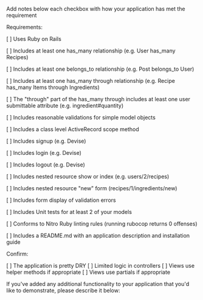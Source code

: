 Add notes below each checkbox with how your application has met the requirement

Requirements:

[ ] Uses Ruby on Rails

[ ] Includes at least one has_many relationship (e.g. User has_many Recipes)

[ ] Includes at least one belongs_to relationship (e.g. Post belongs_to User)

[ ] Includes at least one has_many through relationship (e.g. Recipe has_many Items through Ingredients)

[ ] The "through" part of the has_many through includes at least one user submittable attribute (e.g. ingredient#quantity)

[ ] Includes reasonable validations for simple model objects

[ ] Includes a class level ActiveRecord scope method

[ ] Includes signup (e.g. Devise)

[ ] Includes login (e.g. Devise)

[ ] Includes logout (e.g. Devise)

[ ] Includes nested resource show or index (e.g. users/2/recipes)

[ ] Includes nested resource "new" form (recipes/1/ingredients/new)

[ ] Includes form display of validation errors

[ ] Includes Unit tests for at least 2 of your models

[ ] Conforms to Nitro Ruby linting rules (running rubocop returns 0 offenses)

[ ] Includes a README.md with an application description and installation guide


Confirm:

[ ] The application is pretty DRY
[ ] Limited logic in controllers
[ ] Views use helper methods if appropriate
[ ] Views use partials if appropriate

If you've added any additional functionality to your application that you'd like to demonstrate, please describe it below:

